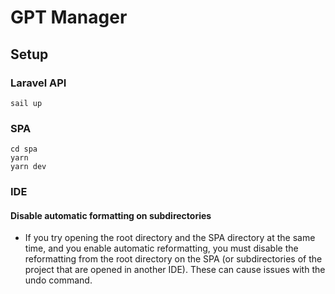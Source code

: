 # GPT Manager

## Setup

### Laravel API

```
sail up
```

### SPA

```
cd spa
yarn
yarn dev
```

### IDE

#### Disable automatic formatting on subdirectories

* If you try opening the root directory and the SPA directory at the same time, and you enable automatic reformatting,
  you must disable the reformatting from the root directory on the SPA (or subdirectories of the project that are opened
  in another IDE). These can cause issues with the undo command.
